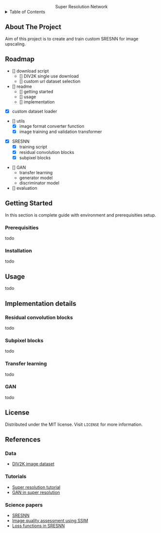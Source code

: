 
<!-- main header -->
<div align="center">
    Super Resolution Network
</div>

<!-- contents -->
<details>
    <summary>Table of Contents</summary>
    <li><a href="#about-the-project">About the project</a></li>
    <li><a href="#usage">Usage</a></li>
    <li><a href="#license">License</a></li>
    <li><a href="#refereces">References</a></li>
</details>

## About The Project

Aim of this project is to create and train custom SRESNN for image upscaling.

## Roadmap

- [] download script
    - [] DIV2K single use download
    - [] custom url dataset selection
- [] readme
    - [] getting started
    - [] usage
    - [] implementation
- [x] custom dataset loader
- [] utils
    - [x] image format converter function
    - [x] image training and validation transformer
- [x] SRESNN
    - [x] training script
    - [x] residual convolution blocks
    - [x] subpixel blocks
- [] GAN
    - transfer learning
    - generator model
    - discriminator model
- [] evaluation


## Getting Started

In this section is complete guide with environment and prerequisities setup.

### Prerequisities

todo

### Installation

todo

## Usage

todo

## Implementation details

### Residual convolution blocks
todo

### Subpixel blocks
todo

### Transfer learning
todo

### GAN
todo

## License

Distributed under the MIT license. Visit `LICENSE` for more information.

## References

### Data
- [DIV2K image dataset](https://data.vision.ee.ethz.ch/cvl/DIV2K/)

### Tutorials
- [Super resolution tutorial](https://github.com/sgrvinod/a-PyTorch-Tutorial-to-Super-Resolution#overview)
- [GAN in super resolution](https://jonathan-hui.medium.com/gan-super-resolution-gan-srgan-b471da7270ec)

### Science papers
- [SRESNN](https://arxiv.org/pdf/1501.00092.pdf)
- [Image quality assessment using SSIM](https://ece.uwaterloo.ca/~z70wang/publications/ssim.pdf)
- [Loss functions in SRESNN](https://arxiv.org/pdf/1511.08861.pdf)

